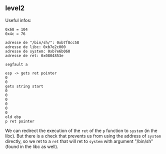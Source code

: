 ## level2

Useful infos:
```
0x68 = 104
0x4c = 76

adresse de "/bin/sh/": 0xb7f8cc58
adresse de libc: 0xb7e2c000
adresse de system: 0xb7e6b060
adresse de ret: 0x0804853e

segfault a  

esp -> gets ret pointer
0
0
gets string start
0
0
0
0
0
0
old ebp
p ret pointer
```

We can redirect the execution of the `ret` of the `p` function to `system` (in the libc).
But there is a check that prevents us from using the address of `system` directly, so
we ret to a `ret` that will ret to `system` with argument "/bin/sh" (found in the libc as well).